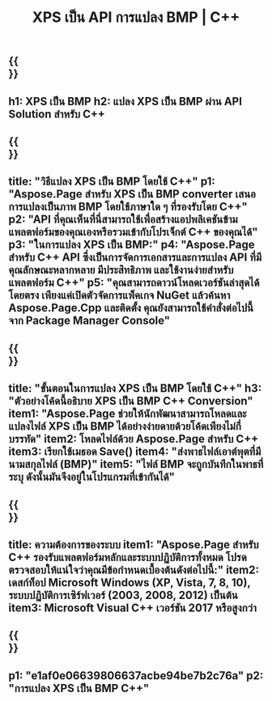 ﻿---
translation: true
template: /_templates/_conversion-child-cpp.md
title: XPS เป็น API การแปลง BMP | C++
url: /cpp/conversion/xps-to-bmp/
description: การแปลง XPS เป็น BMP ที่จัดเตรียมโดย Aspose.Page สำหรับโซลูชัน C++ API ทำงานในสภาพแวดล้อมรันไทม์ C++ สำหรับ Windows 32 บิต, Windows 64 บิต และ Linux 64 บิต
informat: XPS
outformat: BMP
otherformats: EPS PS
---

{{<section banner>}}
---
h1: XPS เป็น BMP
h2: แปลง XPS เป็น BMP ผ่าน API Solution สำหรับ C++
---

{{<section overview>}}
---
title: "วิธีแปลง XPS เป็น BMP โดยใช้ C++"
p1: "Aspose.Page สำหรับ XPS เป็น BMP converter เสนอการแปลงเป็นภาพ BMP โดยใช้ภาษาใด ๆ ที่รองรับโดย C++"
p2: "API ที่คุณเห็นที่นี่สามารถใช้เพื่อสร้างแอปพลิเคชันข้ามแพลตฟอร์มของคุณเองหรือรวมเข้ากับโปรเจ็กต์ C++ ของคุณได้"
p3: "ในการแปลง XPS เป็น BMP:"
p4: "Aspose.Page สำหรับ C++ API ซึ่งเป็นการจัดการเอกสารและการแปลง API ที่มีคุณลักษณะหลากหลาย มีประสิทธิภาพ และใช้งานง่ายสำหรับแพลตฟอร์ม C++"
p5: "คุณสามารถดาวน์โหลดเวอร์ชันล่าสุดได้โดยตรง เพียงแค่เปิดตัวจัดการแพ็คเกจ NuGet แล้วค้นหา Aspose.Page.Cpp และติดตั้ง คุณยังสามารถใช้คำสั่งต่อไปนี้จาก Package Manager Console"
---

{{<section feature1>}}
---
title: "ขั้นตอนในการแปลง XPS เป็น BMP โดยใช้ C++"
h3: "ตัวอย่างโค้ดนี้อธิบาย XPS เป็น BMP C++ Conversion"
item1: "Aspose.Page ช่วยให้นักพัฒนาสามารถโหลดและแปลงไฟล์ XPS เป็น BMP ได้อย่างง่ายดายด้วยโค้ดเพียงไม่กี่บรรทัด"
item2: โหลดไฟล์ด้วย Aspose.Page สำหรับ C++
item3: เรียกใช้เมธอด Save()
item4: "ส่งพาธไฟล์เอาต์พุตที่มีนามสกุลไฟล์ (BMP)"
item5: "ไฟล์ BMP จะถูกบันทึกในพาธที่ระบุ ดังนั้นมันจึงอยู่ในโปรแกรมที่เข้ากันได้"
---

{{<section feature2>}}
---
title: ความต้องการของระบบ
item1: "Aspose.Page สำหรับ C++ รองรับแพลตฟอร์มหลักและระบบปฏิบัติการทั้งหมด โปรดตรวจสอบให้แน่ใจว่าคุณมีข้อกำหนดเบื้องต้นดังต่อไปนี้:"
item2: เดสก์ท็อป Microsoft Windows (XP, Vista, 7, 8, 10), ระบบปฏิบัติการเซิร์ฟเวอร์ (2003, 2008, 2012) เป็นต้น
item3: Microsoft Visual C++ เวอร์ชัน 2017 หรือสูงกว่า
---

{{<section gist>}}
---
p1: "e1af0e06639806637acbe94be7b2c76a"
p2: "การแปลง XPS เป็น BMP C++"
---
